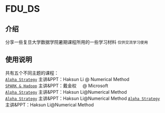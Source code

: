 # FDU_DS
## 介绍
分享一些复旦大学数据学院暑期课程所用的一些学习材料 `仅供交流学习使用 ` 
## 使用说明
共有五个不同主题的课程：  
[`Alpha Strategy`](https://github.com/cxxixi/FDU_DS/tree/master/Alpha%20Strategy) 主讲&PPT：Haksun Li @ Numerical Method  
[`SPARK & Hadoop`](https://github.com/cxxixi/FDU_DS/tree/master/spark) 主讲&PPT：戴金权     @ Microsoft  
[`Alpha Strategy`](https://github.com/cxxixi/FDU_DS/tree/master/Alpha%20Strategy) 主讲&PPT：Haksun Li@Numerical Method  
[`Alpha Strategy`](https://github.com/cxxixi/FDU_DS/tree/master/Alpha%20Strategy) 主讲&PPT：Haksun Li@Numerical Method
[`Alpha Strategy`](https://github.com/cxxixi/FDU_DS/tree/master/Alpha%20Strategy) 主讲&PPT：Haksun Li@Numerical Method

